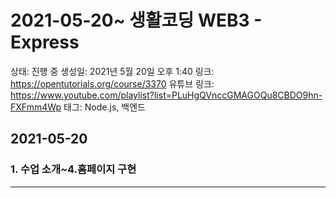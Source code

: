 # 2021-05-20~ 생활코딩 WEB3 - Express

상태: 진행 중
생성일: 2021년 5월 20일 오후 1:40
링크: https://opentutorials.org/course/3370
유튜브 링크: https://www.youtube.com/playlist?list=PLuHgQVnccGMAGOQu8CBDO9hn-FXFmm4Wp
태그: Node.js, 백엔드

## 2021-05-20

### 1. 수업 소개~4.홈페이지 구현

---

